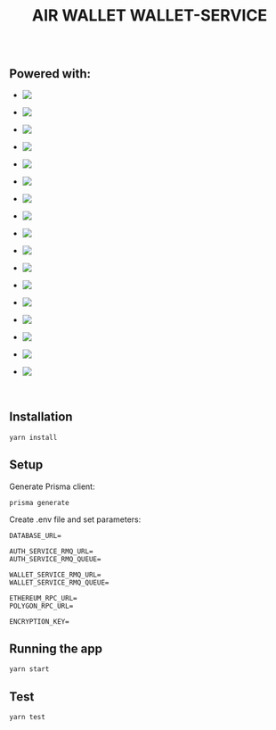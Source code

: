 <h1 align='center'>

AIR WALLET WALLET-SERVICE

</h1>

</br>

## Powered with:

-   <img align="left" src="https://img.shields.io/badge/Nest-6E2DE1?style=for-the-badge&logo=nestjs&logoColor=white" />\
    </span>

-   <img align="left" src="https://img.shields.io/badge/PostgreSQL-682BD5?style=for-the-badge&logo=postgresql&logoColor=white" />\
    </span>

-   <img align="left" src="https://img.shields.io/badge/TypeScript-6329CB?style=for-the-badge&logo=typescript&logoColor=white" />\
    </span>

-   <img align="left" src="https://img.shields.io/badge/Prisma-5C26BE?style=for-the-badge&logo=prisma&logoColor=white" />\
    </span>

-   <img align="left" src="https://img.shields.io/badge/JWT-5724B4?style=for-the-badge&logo=JSON%20web%20tokens&logoColor=white" />\
    </span>

-   <img align="left" src="https://img.shields.io/badge/Swagger-4D20A0?style=for-the-badge&logo=swagger&logoColor=white" />\
    </span>

-   <img align="left" src="https://img.shields.io/badge/Jest-4D2CAC?style=for-the-badge&logo=jest&logoColor=white" />\
    </span>

-   <img align="left" src="https://img.shields.io/badge/Ethereum-4D39B9?style=for-the-badge&logo=Ethereum&logoColor=white" />\
    </span>

-   <img align="left" src="https://img.shields.io/badge/Polygon-4D45C6?style=for-the-badge&logo=Polygon&logoColor=white" />\
    </span>

-   <img align="left" src="https://img.shields.io/badge/Ethers.js-4D52D2?style=for-the-badge&logo=ethereum&logoColor=white" />\
    </span>

-   <img align="left" src="https://img.shields.io/badge/alchemy-4D5EDF?style=for-the-badge&logo=alchemy&logoColor=white" />\
    </span>

-   <img align="left" src="https://img.shields.io/badge/CryptoJS-4D78F8?style=for-the-badge&logo=cryptography&logoColor=white" />\
    </span>

-   <img align="left" src="https://img.shields.io/badge/BCRYPT-4D84FF?style=for-the-badge&logo=bcrypt.js-js&logoColor=white" />\
    </span>

-   <img align="left" src="https://img.shields.io/badge/nodemailer-4D91FF?style=for-the-badge&logo=nodemailer.js-js&logoColor=white" />\
    </span>

-   <img align="left" src="https://img.shields.io/badge/Node.js-4D9EFF?style=for-the-badge&logo=nodedotjs&logoColor=white" />\
    </span>

-   <img align="left" src="https://img.shields.io/badge/Express-4DAAFF?style=for-the-badge&logo=express&logoColor=white" />\
    </span>

-   <img align="left" src="https://img.shields.io/badge/yarn-4DB7FF?style=for-the-badge&logo=yarn&logoColor=white" />\
    </span>

</br>

## Installation

```
yarn install
```

## Setup

Generate Prisma client:

```
prisma generate
```

Create .env file and set parameters:

```
DATABASE_URL=

AUTH_SERVICE_RMQ_URL=
AUTH_SERVICE_RMQ_QUEUE=

WALLET_SERVICE_RMQ_URL=
WALLET_SERVICE_RMQ_QUEUE=

ETHEREUM_RPC_URL=
POLYGON_RPC_URL=

ENCRYPTION_KEY=
```

## Running the app

```
yarn start
```

## Test

```
yarn test
```
